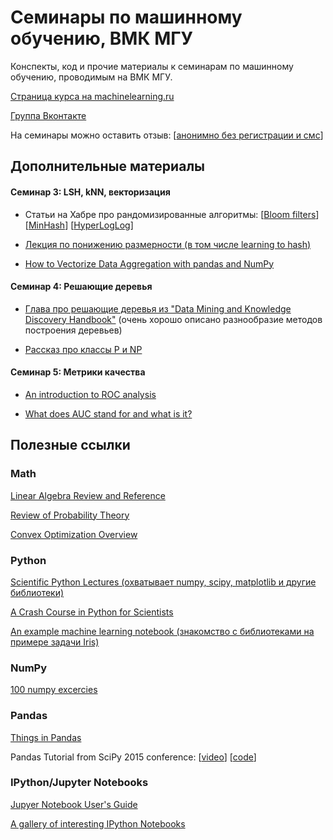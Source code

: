 # Семинары по машинному обучению, ВМК МГУ
Конспекты, код и прочие материалы к семинарам по машинному обучению, проводимым на ВМК МГУ.

[Страница курса на machinelearning.ru](http://www.machinelearning.ru/wiki/index.php?title=Машинное_обучение_%28семинары%2C_ВМК_МГУ%29)

[Группа Вконтакте](https://vk.com/cmcml2015)

На семинары можно оставить отзыв: [[анонимно без регистрации и смс](https://docs.google.com/forms/d/1j8zMReMtl-BCeAVISxx_v42_y8GAVeolofFuAHQjHBc/viewform)]

## Дополнительные материалы

#### Семинар 3: LSH, kNN, векторизация
* Статьи на Хабре про рандомизированные алгоритмы:
[[Bloom filters](http://habrahabr.ru/post/112069/)]
[[MinHash](http://habrahabr.ru/post/115147/)]
[[HyperLogLog](http://habrahabr.ru/post/119852/)]

* [Лекция по понижению размерности (в том числе learning to hash)](https://github.com/esokolov/ml-course-msu/blob/master/ML15/misc/lsml15_fivt_reduction.pdf)

* [How to Vectorize Data Aggregation with pandas and NumPy](http://blog.datascience.com/straightening-loops-how-to-vectorize-data-aggregation-with-pandas-and-numpy/)

#### Семинар 4: Решающие деревья
* [Глава про решающие деревья из "Data Mining and Knowledge Discovery Handbook"](http://www.ise.bgu.ac.il/faculty/liorr/hbchap9.pdf) (очень хорошо описано разнообразие методов построения деревьев)

* [Рассказ про классы P и NP](http://cs.stackexchange.com/questions/9556/what-is-the-definition-of-p-np-np-complete-and-np-hard)

#### Семинар 5: Метрики качества
* [An introduction to ROC analysis](https://ccrma.stanford.edu/workshops/mir2009/references/ROCintro.pdf)

* [What does AUC stand for and what is it?](http://stats.stackexchange.com/questions/132777/what-does-auc-stand-for-and-what-is-it)

## Полезные ссылки

### Math

[Linear Algebra Review and Reference](http://cs229.stanford.edu/section/cs229-linalg.pdf)

[Review of Probability Theory](http://cs229.stanford.edu/section/cs229-prob.pdf)

[Convex Optimization Overview](http://cs229.stanford.edu/section/cs229-cvxopt.pdf)

### Python

[Scientific Python Lectures (охватывает numpy, scipy, matplotlib и другие библиотеки)](https://github.com/jrjohansson/scientific-python-lectures)

[A Crash Course in Python for Scientists](http://nbviewer.ipython.org/gist/rpmuller/5920182)

[An example machine learning notebook (знакомство с библиотеками на примере задачи Iris)](http://nbviewer.ipython.org/github/rhiever/Data-Analysis-and-Machine-Learning-Projects/blob/master/example-data-science-notebook/Example%20Machine%20Learning%20Notebook.ipynb)

### NumPy

[100 numpy excercies](http://www.labri.fr/perso/nrougier/teaching/numpy.100/)

### Pandas

[Things in Pandas](http://nbviewer.ipython.org/github/rasbt/python_reference/blob/master/tutorials/things_in_pandas.ipynb)

Pandas Tutorial from SciPy 2015 conference: [[video](https://youtu.be/0CFFTJUZ2dc?list=PLYx7XA2nY5Gcpabmu61kKcToLz0FapmHu)] [[code](https://github.com/jonathanrocher/pandas_tutorial)]



### IPython/Jupyter Notebooks

[Jupyer Notebook User's Guide](http://jupyter.cs.brynmawr.edu/hub/dblank/public/Jupyter%20Notebook%20Users%20Manual.ipynb)

[A gallery of interesting IPython Notebooks](https://github.com/ipython/ipython/wiki/A-gallery-of-interesting-IPython-Notebooks)
